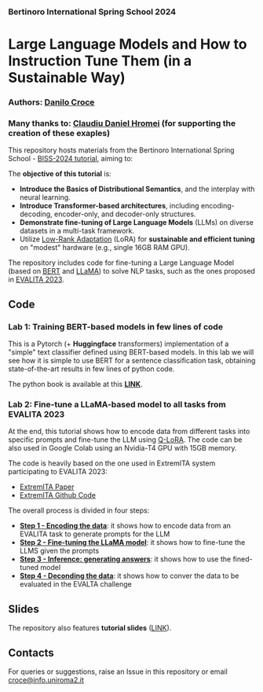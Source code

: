 ### Bertinoro International Spring School 2024

# Large Language Models and How to Instruction Tune Them (in a Sustainable Way)

### **Authors**: [Danilo Croce](https://scholar.google.it/citations?user=dXewdYAAAAAJ&hl=it) 

### Many thanks to: [Claudiu Daniel Hromei](https://scholar.google.it/citations?user=YQRKKFoAAAAJ&hl=it) (for supporting the creation of these exaples)

This repository hosts materials from the Bertinoro International Spring School - [BISS-2024 tutorial](https://cs.unibo.it/projects/BISS/2024/), aiming to:

The **objective of this tutorial** is:

* **Introduce the Basics of Distributional Semantics**, and the interplay with neural learning.
* **Introduce Transformer-based architectures**, including encoding-decoding, encoder-only, and decoder-only structures.
* **Demonstrate fine-tuning of Large Language Models** (LLMs) on diverse datasets in a multi-task framework.
* Utilize [Low-Rank Adaptation](https://arxiv.org/abs/2106.09685) (LoRA) for **sustainable and efficient tuning** on "modest" hardware (e.g., single 16GB RAM GPU).



The repository includes code for fine-tuning a Large Language Model (based on [BERT](https://huggingface.co/docs/transformers/model_doc/bert) and [LLaMA](https://ai.meta.com/blog/large-language-model-llama-meta-ai/)) to solve NLP tasks, such as the ones proposed in [EVALITA 2023](https://www.evalita.it/campaigns/evalita-2023/). 


## Code

### Lab 1: Training BERT-based models in few lines of code

This is a Pytorch (+ **Huggingface** transformers) implementation of a "simple" text classifier defined using BERT-based models. 
In this lab we will see how it is simple to use BERT for a sentence classification task, obtaining state-of-the-art results in few lines of python code.

The python book is available at this [**LINK**](BISS-2024_LAB-1_Training_BERT_based_models_in_few_lines_of_code.ipynb).

### Lab 2: Fine-tune a LLaMA-based model to all tasks from EVALITA 2023

At the end, this tutorial shows how to encode data from different tasks into specific prompts and fine-tune the LLM using [Q-LoRA](https://arxiv.org/abs/2305.14314). The code can be also used in Google Colab using an Nvidia-T4 GPU with 15GB memory.

The code is heavily based on the one used in ExtremITA system participating to EVALITA 2023:

* [ExtremITA Paper](https://ceur-ws.org/Vol-3473/paper13.pdf)
* [ExtremITA Github Code](https://github.com/crux82/ExtremITA)


The overall process is divided in four steps:

* [**Step 1 - Encoding the data**](BISS-2024_LAB-2.1_ExtremITA_data_encoder.ipynb): it shows how to encode data from an EVALITA task to generate prompts for the LLM
* [**Step 2 - Fine-tuning the LLaMA model**](BISS-2024_LAB-2.2_ExtremITA_train.ipynb): it shows how to fine-tune the LLMS given the prompts 
* [**Step 3 - Inference: generating answers**](BISS-2024_LAB-2.3_ExtremITA_data_decoder.ipynb): it shows how to use the fined-tuned model
* [**Step 4 - Deconding the data**](BISS-2024_LAB-2.4_ExtremITA_inference.ipynb): it shows how to conver the data to be evaluated in the EVALTA challenge

## Slides

The repository also features **tutorial slides** ([LINK](BISS_2024_slides.pdf)).

## Contacts

For queries or suggestions, raise an Issue in this repository or email  [croce@info.uniroma2.it](mailto:croce@info.uniroma2.it)


